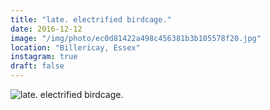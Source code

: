 ```yaml
---
title: "late. electrified birdcage."
date: 2016-12-12
image: "/img/photo/ec0d81422a498c456381b3b105578f20.jpg"
location: "Billericay, Essex"
instagram: true
draft: false
---
```


![late. electrified birdcage.](/img/photo/ec0d81422a498c456381b3b105578f20.jpg)
